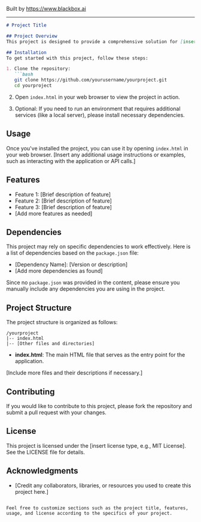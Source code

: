 
Built by https://www.blackbox.ai

---

```markdown
# Project Title

## Project Overview
This project is designed to provide a comprehensive solution for [insert brief description of project purpose and functionality]. It serves as a foundation for building [insert type of application or project, e.g., web applications, APIs, etc.]. 

## Installation
To get started with this project, follow these steps:

1. Clone the repository:
   ```bash
   git clone https://github.com/yourusername/yourproject.git
   cd yourproject
   ```

2. Open `index.html` in your web browser to view the project in action.

3. Optional: If you need to run an environment that requires additional services (like a local server), please install necessary dependencies.

## Usage
Once you've installed the project, you can use it by opening `index.html` in your web browser. [Insert any additional usage instructions or examples, such as interacting with the application or API calls.]

## Features
- Feature 1: [Brief description of feature]
- Feature 2: [Brief description of feature]
- Feature 3: [Brief description of feature]
- [Add more features as needed]

## Dependencies
This project may rely on specific dependencies to work effectively. Here is a list of dependencies based on the `package.json` file:
- [Dependency Name]: [Version or description]
- [Add more dependencies as found]

Since no `package.json` was provided in the content, please ensure you manually include any dependencies you are using in the project.

## Project Structure
The project structure is organized as follows:

```
/yourproject
|-- index.html
|-- [Other files and directories]
```
- **index.html**: The main HTML file that serves as the entry point for the application.

[Include more files and their descriptions if necessary.]

## Contributing
If you would like to contribute to this project, please fork the repository and submit a pull request with your changes. 

## License
This project is licensed under the [insert license type, e.g., MIT License]. See the LICENSE file for details.

## Acknowledgments
- [Credit any collaborators, libraries, or resources you used to create this project here.]
```

Feel free to customize sections such as the project title, features, usage, and license according to the specifics of your project.